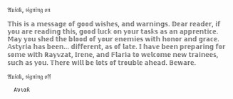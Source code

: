    𝔄𝔲𝔦𝔞𝔨, 𝔰𝔦𝔤𝔫𝔦𝔫𝔤 𝔬𝔫

   𝕋𝕙𝕚𝕤 𝕚𝕤 𝕒 𝕞𝕖𝕤𝕤𝕒𝕘𝕖 𝕠𝕗 𝕘𝕠𝕠𝕕 𝕨𝕚𝕤𝕙𝕖𝕤, 𝕒𝕟𝕕 𝕨𝕒𝕣𝕟𝕚𝕟𝕘𝕤. 𝔻𝕖𝕒𝕣 𝕣𝕖𝕒𝕕𝕖𝕣, 𝕚𝕗 𝕪𝕠𝕦 𝕒𝕣𝕖 𝕣𝕖𝕒𝕕𝕚𝕟𝕘 𝕥𝕙𝕚𝕤, 𝕘𝕠𝕠𝕕 𝕝𝕦𝕔𝕜 𝕠𝕟 𝕪𝕠𝕦𝕣 𝕥𝕒𝕤𝕜𝕤 𝕒𝕤 𝕒𝕟 𝕒𝕡𝕡𝕣𝕖𝕟𝕥𝕚𝕔𝕖. 𝕄𝕒𝕪 𝕪𝕠𝕦 𝕤𝕙𝕖𝕕 𝕥𝕙𝕖 𝕓𝕝𝕠𝕠𝕕 𝕠𝕗 𝕪𝕠𝕦𝕣 𝕖𝕟𝕖𝕞𝕚𝕖𝕤 𝕨𝕚𝕥𝕙 𝕙𝕠𝕟𝕠𝕣 𝕒𝕟𝕕 𝕘𝕣𝕒𝕔𝕖. 𝔸𝕤𝕥𝕪𝕣𝕚𝕒 𝕙𝕒𝕤 𝕓𝕖𝕖𝕟... 𝕕𝕚𝕗𝕗𝕖𝕣𝕖𝕟𝕥, 𝕒𝕤 𝕠𝕗 𝕝𝕒𝕥𝕖. 𝕀 𝕙𝕒𝕧𝕖 𝕓𝕖𝕖𝕟 𝕡𝕣𝕖𝕡𝕒𝕣𝕚𝕟𝕘 𝕗𝕠𝕣 𝕤𝕠𝕞𝕖 𝕨𝕚𝕥𝕙 ℝ𝕒𝕪𝕧𝕫𝕒𝕥, 𝕀𝕣𝕖𝕟𝕖, 𝕒𝕟𝕕 𝔽𝕝𝕒𝕣𝕚𝕒 𝕥𝕠 𝕨𝕖𝕝𝕔𝕠𝕞𝕖 𝕟𝕖𝕨 𝕥𝕣𝕒𝕚𝕟𝕖𝕖𝕤, 𝕤𝕦𝕔𝕙 𝕒𝕤 𝕪𝕠𝕦. 𝕋𝕙𝕖𝕣𝕖 𝕨𝕚𝕝𝕝 𝕓𝕖 𝕝𝕠𝕥𝕤 𝕠𝕗 𝕥𝕣𝕠𝕦𝕓𝕝𝕖 𝕒𝕙𝕖𝕒𝕕. 𝔹𝕖𝕨𝕒𝕣𝕖.

   𝔄𝔲𝔦𝔞𝔨, 𝔰𝔦𝔤𝔫𝔦𝔫𝔤 𝔬𝔣𝔣

      Aυιαƙ
